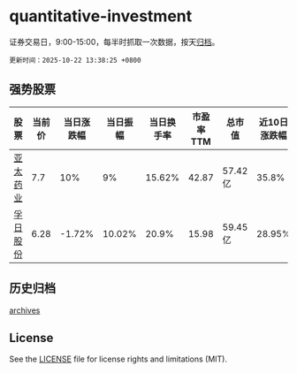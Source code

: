 # quantitative-investment

证券交易日，9:00-15:00，每半时抓取一次数据，按天[归档](archives)。

`更新时间：2025-10-22 13:38:25 +0800`

## 强势股票

|股票|当前价|当日涨跌幅|当日振幅|当日换手率|市盈率TTM|总市值|近10日涨跌幅|
|----|----|----|----|----|----|----|----|
|[亚太药业](https://xueqiu.com/S/SZ002370)|7.7|10%|9%|15.62%|42.87|57.42亿|35.8%|
|[孚日股份](https://xueqiu.com/S/SZ002083)|6.28|-1.72%|10.02%|20.9%|15.98|59.45亿|28.95%|

## 历史归档

[archives](archives)

## License

See the [LICENSE](LICENSE) file for license rights and limitations (MIT).